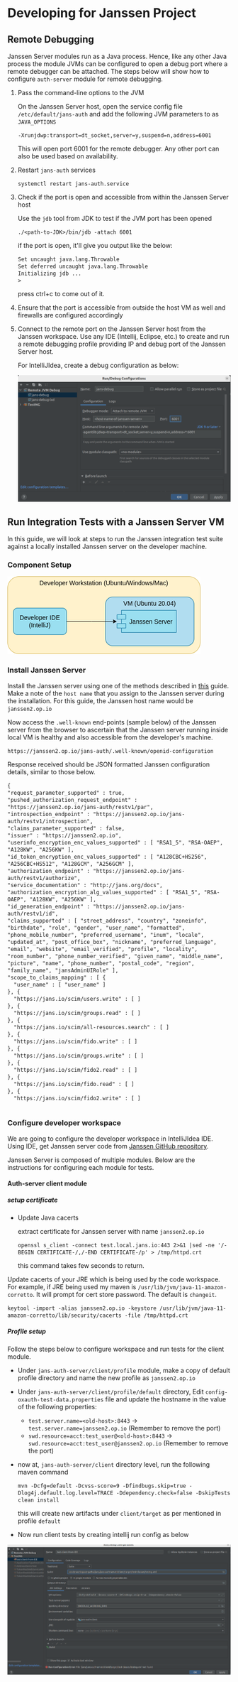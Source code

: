 # Developing for Janssen Project

## Remote Debugging

Janssen Server modules run as a Java process. Hence, like any other Java process the module
JVMs can be configured to open a debug port where a remote debugger can be attached. The steps below will show how to configure `auth-server` module for remote debugging.

1. Pass the command-line options to the JVM

   On the Janssen Server host, open the service config file `/etc/default/jans-auth` and add the following JVM parameters to as `JAVA_OPTIONS`

    ```
    -Xrunjdwp:transport=dt_socket,server=y,suspend=n,address=6001
    ```
   This will open port 6001 for the remote debugger. Any other port can also be used based on availability.

2. Restart `jans-auth` services

    ```
    systemctl restart jans-auth.service
    ```

3. Check if the port is open and accessible from within the Janssen Server host

   Use the `jdb` tool from JDK to test if the JVM port has been opened

    ```
    ./<path-to-JDK>/bin/jdb -attach 6001
    ```

   if the port is open, it'll give you output like the below:

    ```
    Set uncaught java.lang.Throwable
    Set deferred uncaught java.lang.Throwable
    Initializing jdb ...
    >
    ```
   press ctrl+c to come out of it.

4. Ensure that the port is accessible from outside the host VM as well and firewalls are configured accordingly

5. Connect to the remote port on the Janssen Server host from the Janssen workspace. Use any IDE (Intellij, Eclipse, etc.) to create and run a remote debugging profile providing IP and debug port of the Janssen Server host.

   For IntelliJIdea, create a debug configuration as below:

   ![](../assets/image-jans-remote-debug-intellij.png)

## Run Integration Tests with a Janssen Server VM

In this guide, we will look at steps to run the Janssen integration test suite against a locally installed Janssen server on the developer machine.

### Component Setup

![Component Diagram](../assets/image-run-integration-test-from-workspace-06122022.png)

### Install Janssen Server

Install the Janssen server using one of the methods described in [this](../admin/install/README.md) guide. Make a note of the `host name` that you assign to the Janssen server during the installation. For this guide, the Janssen host name would be `janssen2.op.io`

Now access the `.well-known` end-points (sample below) of the Janssen server from the browser to ascertain that the Janssen server running inside local VM is healthy and also accessible from the developer's machine.

  ```
  https://janssen2.op.io/jans-auth/.well-known/openid-configuration
  ```

Response received should be JSON formatted Janssen configuration details, similar to those below.

  ```
  {
  "request_parameter_supported" : true,
  "pushed_authorization_request_endpoint" : "https://janssen2.op.io/jans-auth/restv1/par",
  "introspection_endpoint" : "https://janssen2.op.io/jans-auth/restv1/introspection",
  "claims_parameter_supported" : false,
  "issuer" : "https://janssen2.op.io",
  "userinfo_encryption_enc_values_supported" : [ "RSA1_5", "RSA-OAEP", "A128KW", "A256KW" ],
  "id_token_encryption_enc_values_supported" : [ "A128CBC+HS256", "A256CBC+HS512", "A128GCM", "A256GCM" ],
  "authorization_endpoint" : "https://janssen2.op.io/jans-auth/restv1/authorize",
  "service_documentation" : "http://jans.org/docs",
  "authorization_encryption_alg_values_supported" : [ "RSA1_5", "RSA-OAEP", "A128KW", "A256KW" ],
  "id_generation_endpoint" : "https://janssen2.op.io/jans-auth/restv1/id",
  "claims_supported" : [ "street_address", "country", "zoneinfo", "birthdate", "role", "gender", "user_name", "formatted", "phone_mobile_number", "preferred_username", "inum", "locale", "updated_at", "post_office_box", "nickname", "preferred_language", "email", "website", "email_verified", "profile", "locality", "room_number", "phone_number_verified", "given_name", "middle_name", "picture", "name", "phone_number", "postal_code", "region", "family_name", "jansAdminUIRole" ],
  "scope_to_claims_mapping" : [ {
    "user_name" : [ "user_name" ]
  }, {
    "https://jans.io/scim/users.write" : [ ]
  }, {
    "https://jans.io/scim/groups.read" : [ ]
  }, {
    "https://jans.io/scim/all-resources.search" : [ ]
  }, {
    "https://jans.io/scim/fido.write" : [ ]
  }, {
    "https://jans.io/scim/groups.write" : [ ]
  }, {
    "https://jans.io/scim/fido2.read" : [ ]
  }, {
    "https://jans.io/scim/fido.read" : [ ]
  }, {
    "https://jans.io/scim/fido2.write" : [ ]
    
  ```



### Configure developer workspace

We are going to configure the developer workspace in IntelliJIdea IDE. Using IDE, get Janssen server code from [Janssen GitHub repository](https://github.com/JanssenProject/jans).

Janssen Server is composed of multiple modules. Below are the instructions for configuring each module for tests.

#### Auth-server client module

##### setup certificate

- Update Java cacerts

  extract certificate for Janssen server with name `janssen2.op.io`

  ```
  openssl s_client -connect test.local.jans.io:443 2>&1 |sed -ne '/-BEGIN CERTIFICATE-/,/-END CERTIFICATE-/p' > /tmp/httpd.crt
  ```
  this command takes few seconds to return.

Update cacerts of your JRE which is being used by the code workspace. For example, if JRE being used my maven is `/usr/lib/jvm/java-11-amazon-corretto`. It will prompt for cert store password. The default is `changeit`.

  ```
  keytool -import -alias janssen2.op.io -keystore /usr/lib/jvm/java-11-amazon-corretto/lib/security/cacerts -file /tmp/httpd.crt
  ``` 

##### Profile setup

Follow the steps below to configure workspace and run tests for the client module.

- Under `jans-auth-server/client/profile` module, make a copy of default profile directory and name the new profile as `janssen2.op.io`
- Under `jans-auth-server/client/profile/default` directory, Edit `config-oxauth-test-data.properties` file and update the hostname in the value of the following properties:
    - `test.server.name=<old-host>:8443` -> `test.server.name=janssen2.op.io` (Remember to remove the port)
    - `swd.resource=acct:test_user@<old-host>:8443` -> `swd.resource=acct:test_user@janssen2.op.io` (Remember to remove the port)
- now at, `jans-auth-server/client` directory level, run the following maven command

  ```
  mvn -Dcfg=default -Dcvss-score=9 -Dfindbugs.skip=true -Dlog4j.default.log.level=TRACE -Ddependency.check=false -DskipTests clean install
  ```

  this will create new artifacts under `client/target` as per mentioned in profile `default`

- Now run client tests by creating intellij run config as below

![](../assets/image-run-integ-test-jans-vm.png)
